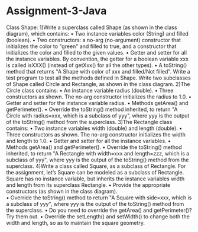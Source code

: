 # Assignment-3-Java
Class Shape:
1)Write a superclass called Shape (as shown in the class diagram), which contains:
•	Two instance variables color (String) and filled (boolean).
•	Two constructors: a no-arg (no-argument) constructor that initializes the color to "green" and filled to true, and a constructor that initializes the color and filled to the given values.
•	Getter and setter for all the instance variables. By convention, the getter for a boolean variable xxx is called isXXX() (instead of getXxx() for all the other types).
•	A toString() method that returns "A Shape with color of xxx and filled/Not filled".
Write a test program to test all the methods defined in Shape.
Write two subclasses of Shape called Circle and Rectangle, as shown in the class diagram.
2)The Circle class contains:
•	An instance variable radius (double).
•	Three constructors as shown. The no-arg constructor initializes the radius to 1.0.
•	Getter and setter for the instance variable radius.
•	Methods getArea() and getPerimeter().
•	Override the toString() method inherited, to return "A Circle with radius=xxx, which is a subclass of yyy", where yyy is the output of the toString() method from the superclass.
3)The Rectangle class contains:
•	Two instance variables width (double) and length (double).
•	Three constructors as shown. The no-arg constructor initializes the width and length to 1.0.
•	Getter and setter for all the instance variables.
•	Methods getArea() and getPerimeter().
•	Override the toString() method inherited, to return "A Rectangle with width=xxx and length=zzz, which is a subclass of yyy", where yyy is the output of the toString() method from the superclass.
4)Write a class called Square, as a subclass of Rectangle. For the assignment, let’s Square can be modeled as a subclass of Rectangle. Square has no instance variable, but inherits the instance variables width and length from its superclass Rectangle.
•	Provide the appropriate constructors (as shown in the class diagram).  
•	Override the toString() method to return "A Square with side=xxx, which is a subclass of yyy", where yyy is the output of the toString() method from the superclass.
•	Do you need to override the getArea() and getPerimeter()? Try them out.
•	Override the setLength() and setWidth() to change both the width and length, so as to maintain the square geometry.
